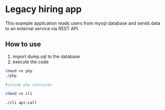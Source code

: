 # Legacy hiring app

This example application reads users from mysql database and sends data to an external service via REST API.

## How to use

1. import dump.sql to the database
2. execute the code

```sh
chmod +x php
./php

#inside php container

chmod +x cli

./cli api:call
```
